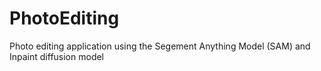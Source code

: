 # PhotoEditing
Photo editing application using the Segement Anything Model (SAM) and Inpaint diffusion model
